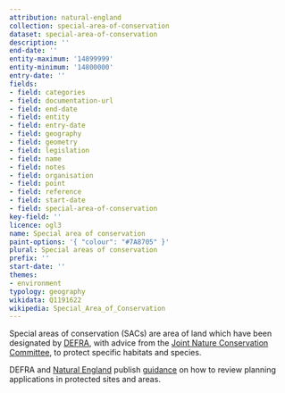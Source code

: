 ```yaml
---
attribution: natural-england
collection: special-area-of-conservation
dataset: special-area-of-conservation
description: ''
end-date: ''
entity-maximum: '14899999'
entity-minimum: '14800000'
entry-date: ''
fields:
- field: categories
- field: documentation-url
- field: end-date
- field: entity
- field: entry-date
- field: geography
- field: geometry
- field: legislation
- field: name
- field: notes
- field: organisation
- field: point
- field: reference
- field: start-date
- field: special-area-of-conservation
key-field: ''
licence: ogl3
name: Special area of conservation
paint-options: '{ "colour": "#7A8705" }'
plural: Special areas of conservation
prefix: ''
start-date: ''
themes:
- environment
typology: geography
wikidata: Q1191622
wikipedia: Special_Area_of_Conservation
---
```


Special areas of conservation (SACs) are area of land which have been designated by
[DEFRA](https://www.gov.uk/government/organisations/department-for-environment-food-rural-affairs),
with advice from the [Joint Nature Conservation Committee](https://jncc.gov.uk/),
to protect specific habitats and species.

DEFRA and [Natural England](https://www.gov.uk/government/organisations/natural-england) publish
[guidance](https://www.gov.uk/guidance/protected-sites-and-areas-how-to-review-planning-applications)
on how to review planning applications in protected sites and areas.
